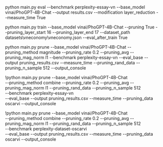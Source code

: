 python main.py eval --benchmark perplexity-essay-vn --base_model vinai/PhoGPT-4B-Chat --output results.csv --modification layer_reduction --measure_time True

python main.py train --base_model vinai/PhoGPT-4B-Chat --pruning True --pruning_layer_start 16 --pruning_layer_end 17 --dataset_path datasets\vneconomy\vneconomy.json --eval_after_train True

python main.py prune --base_model vinai/PhoGPT-4B-Chat --pruning_method magnitude --pruning_rate 0.2 --pruning_avg --pruning_mag_norm l1 --benchmark perplexity-essay-vn --eval_base --output pruning_results.csv --measure_time --pruning_rand_data --pruning_n_sample 512 --output_console 

!python main.py prune --base_model vinai/PhoGPT-4B-Chat \
--pruning_method combine --pruning_rate 0.2 --pruning_avg --pruning_mag_norm l1 --pruning_rand_data --pruning_n_sample 512 \
--benchmark perplexity-essay-vn \
--eval_base --output pruning_results.csv --measure_time --pruning_data oscarvi --output_console

!python main.py prune --base_model vinai/PhoGPT-4B-Chat \
--pruning_method combine --pruning_rate 0.2 --pruning_avg --pruning_mag_norm l1 --pruning_rand_data --pruning_n_sample 512 \
--benchmark perplexity-dataset-oscarvi \
--eval_base --output pruning_results.csv --measure_time --pruning_data oscarvi --output_console